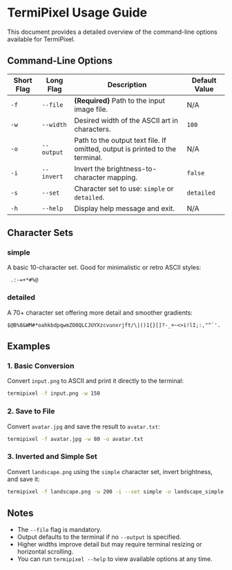 # TermiPixel Usage Guide

This document provides a detailed overview of the command-line options available for TermiPixel.

## Command-Line Options

| Short Flag | Long Flag   | Description                                                                 | Default Value |
|------------|-------------|-----------------------------------------------------------------------------|---------------|
| `-f`       | `--file`    | **(Required)** Path to the input image file.                                | N/A           |
| `-w`       | `--width`   | Desired width of the ASCII art in characters.                               | `100`         |
| `-o`       | `--output`  | Path to the output text file. If omitted, output is printed to the terminal.| N/A           |
| `-i`       | `--invert`  | Invert the brightness-to-character mapping.                                 | `false`       |
| `-s`       | `--set`     | Character set to use: `simple` or `detailed`.                               | `detailed`    |
| `-h`       | `--help`    | Display help message and exit.                                              | N/A           |

## Character Sets

### simple
A basic 10-character set. Good for minimalistic or retro ASCII styles:
```
 .:-=+*#%@
```

### detailed
A 70+ character set offering more detail and smoother gradients:
```
$@B%8&WM#*oahkbdpqwmZO0QLCJUYXzcvunxrjft/\|()1{}[]?-_+~<>i!lI;:,"^`'. 
```

## Examples

### 1. Basic Conversion  
Convert `input.png` to ASCII and print it directly to the terminal:

```bash
termipixel -f input.png -w 150
```

### 2. Save to File  
Convert `avatar.jpg` and save the result to `avatar.txt`:

```bash
termipixel -f avatar.jpg -w 80 -o avatar.txt
```

### 3. Inverted and Simple Set  
Convert `landscape.png` using the `simple` character set, invert brightness, and save it:

```bash
termipixel -f landscape.png -w 200 -i --set simple -o landscape_simple.txt
```

## Notes

- The `--file` flag is mandatory.
- Output defaults to the terminal if no `--output` is specified.
- Higher widths improve detail but may require terminal resizing or horizontal scrolling.
- You can run `termipixel --help` to view available options at any time.
